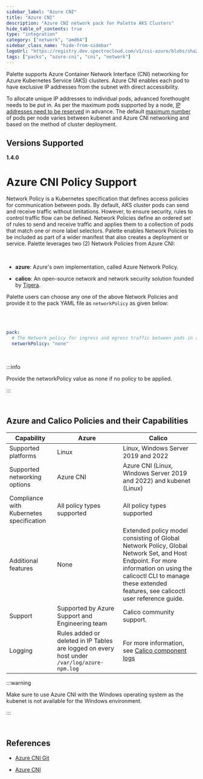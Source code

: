 ```yaml
---
sidebar_label: "Azure CNI"
title: "Azure CNI"
description: "Azure CNI network pack for Palette AKS Clusters"
hide_table_of_contents: true
type: "integration"
category: ["network", "amd64"]
sidebar_class_name: "hide-from-sidebar"
logoUrl: "https://registry.dev.spectrocloud.com/v1/csi-azure/blobs/sha256:0787b7943741181181823079533cd363884a28aa0651715ea43408bdc77a5c51?type=image/png"
tags: ["packs", "azure-cni", "cni", "network"]
---
```


Palette supports Azure Container Network Interface (CNI) networking for Azure Kubernetes Service (AKS) clusters. Azure
CNI enables each pod to have exclusive IP addresses from the subnet with direct accessibility.

To allocate unique IP addresses to individual pods, advanced forethought needs to be put in. As per the maximum pods
supported by a node,
[IP addresses need to be reserved](https://docs.microsoft.com/en-us/azure/aks/configure-azure-cni#plan-ip-addressing-for-your-cluster)
in advance. The default
[maximum number](https://docs.microsoft.com/en-us/azure/aks/configure-azure-cni#maximum-pods-per-node) of pods per node
varies between kubenet and Azure CNI networking and based on the method of cluster deployment.

## Versions Supported

<Tabs queryString="versions">

<TabItem label="1.4.x" value="1.4.x">

**1.4.0**

</TabItem>

</Tabs>

# Azure CNI Policy Support

Network Policy is a Kubernetes specification that defines access policies for communication between pods. By default,
AKS cluster pods can send and receive traffic without limitations. However, to ensure security, rules to control traffic
flow can be defined. Network Policies define an ordered set of rules to send and receive traffic and applies them to a
collection of pods that match one or more label selectors. Palette enables Network Policies to be included as part of a
wider manifest that also creates a deployment or service. Palette leverages two (2) Network Policies from Azure CNI:

<br />

- **azure**: Azure's own implementation, called Azure Network Policy.

- **calico**: An open-source network and network security solution founded by [Tigera](https://www.tigera.io/).

Palette users can choose any one of the above Network Policies and provide it to the pack YAML file as `networkPolicy`
as given below:

<br />
<br />

```yaml
pack:
  # The Network policy for ingress and egress traffic between pods in a cluster. Supported values are none, azure, calico
  networkPolicy: "none"
```

<br />

:::info

Provide the networkPolicy value as none if no policy to be applied.

:::

<br />

## Azure and Calico Policies and their Capabilities

| Capability                               | Azure                                                                                       | Calico                                                                                                                                                                                                                   |
| ---------------------------------------- | ------------------------------------------------------------------------------------------- | ------------------------------------------------------------------------------------------------------------------------------------------------------------------------------------------------------------------------ |
| Supported platforms                      | Linux                                                                                       | Linux, Windows Server 2019 and 2022                                                                                                                                                                                      |
| Supported networking options             | Azure CNI                                                                                   | Azure CNI (Linux, Windows Server 2019 and 2022) and kubenet (Linux)                                                                                                                                                      |
| Compliance with Kubernetes specification | All policy types supported                                                                  | All policy types supported                                                                                                                                                                                               |
| Additional features                      | None                                                                                        | Extended policy model consisting of Global Network Policy, Global Network Set, and Host Endpoint. For more information on using the calicoctl CLI to manage these extended features, see calicoctl user reference guide. |
| Support                                  | Supported by Azure Support and Engineering team                                             | Calico community support.                                                                                                                                                                                                |
| Logging                                  | Rules added or deleted in IP Tables are logged on every host under `/var/log/azure-npm.log` | For more information, see [Calico component logs](https://projectcalico.docs.tigera.io/maintenance/troubleshoot/component-logs)                                                                                          |

:::warning

Make sure to use Azure CNI with the Windows operating system as the kubenet is not available for the Windows
environment.

:::

<br />

## References

- [Azure CNI Git](https://github.com/Azure/azure-container-networking/blob/master/docs/cni.md)

- [Azure CNI](https://docs.microsoft.com/en-us/azure/aks/configure-azure-cni)
